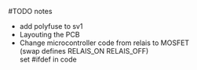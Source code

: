 #TODO notes
* add polyfuse to sv1
* Layouting the PCB
* Change microcontroller code from relais to MOSFET  
  (swap defines RELAIS_ON RELAIS_OFF)  
  set #ifdef in code